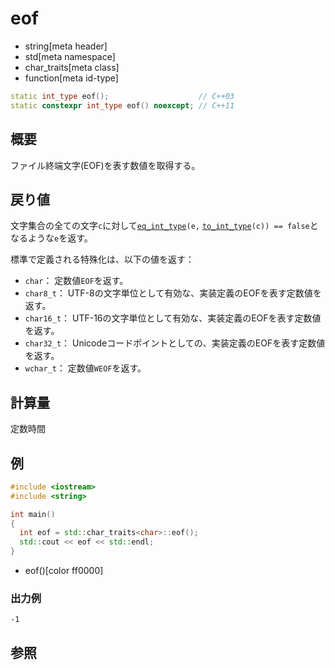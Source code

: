 # eof
* string[meta header]
* std[meta namespace]
* char_traits[meta class]
* function[meta id-type]

```cpp
static int_type eof();                    // C++03
static constexpr int_type eof() noexcept; // C++11
```

## 概要
ファイル終端文字(EOF)を表す数値を取得する。


## 戻り値
文字集合の全ての文字`c`に対して[`eq_int_type`](eq_int_type.md)`(e,` [`to_int_type`](to_int_type.md)`(c)) == false`となるような`e`を返す。

標準で定義される特殊化は、以下の値を返す：

- `char`： 定数値`EOF`を返す。
- `char8_t`： UTF-8の文字単位として有効な、実装定義のEOFを表す定数値を返す。
- `char16_t`： UTF-16の文字単位として有効な、実装定義のEOFを表す定数値を返す。
- `char32_t`： Unicodeコードポイントとしての、実装定義のEOFを表す定数値を返す。
- `wchar_t`： 定数値`WEOF`を返す。


## 計算量
定数時間


## 例
```cpp example
#include <iostream>
#include <string>

int main()
{
  int eof = std::char_traits<char>::eof();
  std::cout << eof << std::endl;
}
```
* eof()[color ff0000]

### 出力例
```
-1
```

## 参照

